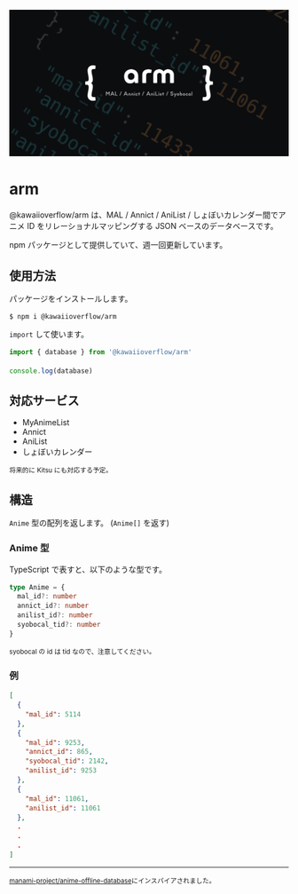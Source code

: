 ![](./og-image.png)

# arm

@kawaiioverflow/arm は、MAL / Annict / AniList / しょぼいカレンダー間でアニメ ID をリレーショナルマッピングする JSON ベースのデータベースです。

npm パッケージとして提供していて、週一回更新しています。

## 使用方法

パッケージをインストールします。

```shell
$ npm i @kawaiioverflow/arm
```

`import` して使います。

```ts
import { database } from '@kawaiioverflow/arm'

console.log(database)
```

## 対応サービス

- MyAnimeList
- Annict
- AniList
- しょぼいカレンダー

<small>将来的に Kitsu にも対応する予定。</small>

## 構造

`Anime` 型の配列を返します。 (`Anime[]` を返す)

### Anime 型

TypeScript で表すと、以下のような型です。

```ts
type Anime = {
  mal_id?: number
  annict_id?: number
  anilist_id?: number
  syobocal_tid?: number
}
```

<small>syobocal の id は tid なので、注意してください。</small>

### 例

```json
[
  {
    "mal_id": 5114
  },
  {
    "mal_id": 9253,
    "annict_id": 865,
    "syobocal_tid": 2142,
    "anilist_id": 9253
  },
  {
    "mal_id": 11061,
    "anilist_id": 11061
  },
  .
  .
  .
]
```

---

<small><a href="https://github.com/manami-project/anime-offline-database">manami-project/anime-offline-database</a>にインスパイアされました。</small>
